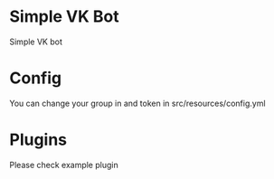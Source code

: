 # Simple VK Bot
Simple VK bot 

# Config
You can change your group in and token in src/resources/config.yml

# Plugins
Please check example plugin
